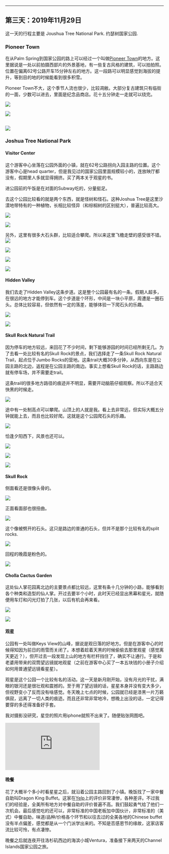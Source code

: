 
-------------
第三天：2019年11月29日
-------------

这一天的行程主要是 Joushua Tree National Park. 约瑟树国家公园.

### Pioneer Town
在从Palm Spring到国家公园的路上可以经过一个叫做[Pioneer Town](https://www.visitcalifornia.com/attraction/pioneertown)的地方。这里据说是一处以前拍摄西部片的外景基地，有一些复古风格的建筑，可以拍拍照。位置在偏离62号公路开车15分钟左右的地方。这一段路可以明显感觉到海拔的提升，等到目的地的时候能看到很多积雪。

Pioneer Town不大，这个季节人流也很少，比较凋敝。大部分复古建筑只有临街的一面，少数可以进去，里面是纪念品商店。花十五分钟走一走就可以绕完。

![](https://lh3.googleusercontent.com/SmTDLRISTQ3Yb6B-i5sfktouBZv6HfWmOS4N2Em4LqP48RmVuYOCS0YEaExZnNCkXzRc2KOAePcPRO1IrprfmnlpoVkvQ0LBdtlMrAsyQOMm6Fx-WMFQ2qJlJEI2fqY6eOkYOcJqTCViX8pNahirZZw_uxjDcEQasneu_8TJdWvDMtfG1jEJZWyW__QEm-vM-J1QFXY3rdGz9fnvHHf0qLqAp2O4PyD_ID9nIdHZFxZhVN6Qr-yvV3ErmCfN1tu_XR_mKUM9TQogOHXM8lantcXKAgVnRQgV1LdnXpZgRT1puP8Ff54RzWuENNcve8WOj82mosrWDp8V8nhJJBFOOG1wFjWmeBh0FWhSQNvyGkB1Eap8sEstB3utyYjvfnuLz27wcnfh4tVpzw4YP0adaA1HONhUMhx6UPvPyeozETFyMporc9mW6jsRh0T4bX2Hw8m2zWaRKTNXWw4Z6LMpQUNrExlZl-qX1dcaG7KjaVVWc9Z6rzf7yWo3C38_QOmyXX_LDfWVCLB_SYpzwbmc4P9BM8TYwkouOAwM62F4QCJhDYeily0ZKDieZif1PoZBjInZO9Cj6OwiNpq6hbu7E7MREwiQTUvyMazcreWHH_tFeydaqlt0-7sldj-pS7Dkoiw1i70L9H2df-M3p4uy_O0WuaK68joM5pzwjDeEF6MuDxab7GCiBbM=w600-no)

![](https://lh3.googleusercontent.com/XQJMswJe4_iIYmJnIMAwhKRny-HiF6YzamKhYhAfEa_jH8RvlobajYVLwCh0xOrhBV2fbFew8Lp5TcexWLMQBDGrG1849yY0aq-UcuvEm7oZAhrU8CW-Vlcu66o102eMQ9j9YQ1Vbej7dQyMF9OlWiqz7nqLfYtjAeAxPm49iZRa-d1wm9z01TcYa_uKNzYTehFe9-86dCnIC5taR6d8Wp5ugk-Y4H5CWNlZdbAk6FXlA3mK3Ha_X8rxSBGupBWMDlm4uPAiJhDDpiLpbUA0vHnmxB70HHQSbYbvRVdd7sv4tO3a-_RLcwUSufq_z1eTz6XnrWAMdQg_hSZkDKSraCtKK3D-gCTg8waSHxkheCdKaAiqO3-Ywjq70F2UbdTuEu7QfNxSjfvcYyBrjBEWNTzRUbzz7uIamBtW65QPGL2VVUJGx0n2vYCdsYwBLvL6tzE19skOnqjq72MRRXIhC08adZ7AzX8Zjvd02o6dUpcRXesLOlltoQSBsjOVHtqajGYaUKY_fJkG8OOxVfw9_piF38LDIjzryKYOHFel9oAlLZjgX_pNDcNqZiEyrfaHR0T1G2Kbh3Cjrq98aVk9iO_ZTqu7qh08ww2vsjkO2RI7YD3iPUUCh8eVlPGMZcXfM9n5dafA8VgSWDwldUWkNb-8pYcMNHFH1EJ5xllElO_8vHJ8WbadqhU=w600)

![](https://lh3.googleusercontent.com/cFRauSvYRCpEsz4uqxSOTyFx2pPjEfTdi8SUs_JxatyKsOWofI__T4bcWHUsJIZLlW4l5XXT5zOCFFFAZe1tpPgBxS51xugiqfF6tqkqrd2qKIbuwim427c7EvubynndS2T10WSaxZaYAJtqQ8DUT2rQBlTd8n5fSQCsQihtDuvbbS--WFwBAQm5tK9LTyGFkj7anHJnGCjneIqkITe2W6ArBOg27FKIwVMHoYObeZymxjv9hfDGQfzniYg5yOFcqlFv7brm-zBCSk48ibbyCogjumk4psU5ihOxPtU6709oHK4cQiGOO07frSduFnK_30nO_iQMURa3t0ptRfIEdX5_npwVAvh_Grp5fXoRTwXhdnNDewLvkFj-kf2iiEHNgwg-SsrIv9FqSUITnHNmUdtsEky4DIk9RTc5zKpsIYAjvbiq_v4uvdghXwVceF6lsgAQ48srfiFGUpdbe480BF5oew7CS1caw53GBuJRPr41-LOYbL3x9wuOGjwzh9rTknQzzSNnTIjPm9zeki8hPbUeMBanylINqTuweFc7miFhwKWIBxwxtIHIgSvO6M0_DHrucSU-Xz0RrAfGZFuPSSiq67Q-ZhaeWuyh-BeFxEghyWDAhKn_d4t7j_PHRWadfefHaoKNnB73puVlgS6HX5eHoiM4G0rPUlyqvBwoiE4Ha8Aeldfdi7c=h600)
----------
### Joshua Tree National Park

#### Visitor Center
这个游客中心坐落在公园外面的小镇，就在62号公路拐向入园主路的位置。这个游客中心是head quarter，但是我见过的国家公园里面规模较小的，连放映厅都没有，假期里人多就显得拥挤。买了两本关于观星的书。

进公园前的午饭是在对面的Subway吃的，分量挺足。

去这个公园比较看的就是两个东西，就是怪树和怪石。这种Joshua Tree是这里沙漠地带特有的一种植物，长相比较怪异（和棕榈树的区别挺大），普遍比较高大。

![](https://lh3.googleusercontent.com/_8k3_IbqakwOFqNgrFB6v3VjY2hiBv4kczJGc7pK6g3fCSTm0ByqEmTHJVNz-5Vlbr7Ajkko9CMdWOjOJzE711EOSx5q-vLQhnPw2aPMGNCRlNHWCsrq-KH41T1BL6-fP9p7cCGPCA7cWLeJ1rWWWk82EQxhHSi2vD67Bl2HtFmyADfTxSy8CHq5WQIPw1-KF0Sy1mcSAl1KcTqDgWlBBLNYIjp55ec7tr7FznMj_t0vizlPQzwsnbPHDfdMr3XWch7m68Y-q9NJpy-R07WGDTMsskDrrJ-v8VKIBx0bkQh4LFFnD8uYcHMXIJYy2JKE5mSFUywRkqQ-txXliI2j-E0OcaqkVLy6DMK6G_lDt5Ul5pvwKTuSgicXzOupoBQmrvgzfI6AjV5n4OVP0pdwK-LeZYn6eSpvGSR3zd_rJ-flCBLrUagQFxhTIRsx5St3tYJRJy0jg66SqeeZnLwYJPXmNIHOHm3glY1ijPyZZXfJZtvbLnVSZDaGNrNAv3gsm6Is5OwoYvT-3FMwIppUN53rj--zXD7xeipjhxzOnyc3YlbeUtjHK8fZcD8M5xxtp8i4GJPrdAqHUSdo1Rr1X7u_9cOwx20MklzSkaPJLgI7pO8aidTj25A24sCaKq8Ov1Dkx6VMUTqmO8lAoTaKsbffIpFNxu8VeaoLOwiJbh-DUPGZccI9PM8=h600)

![](https://lh3.googleusercontent.com/3xvAgCokNMlJMyzQ7jpc2b-4ju-Vz8zERM2_ixat0pVtGl-phLYtF9MgTCuHwdU6_FzvhqZho-YrdF6HdkhZWen5z28K_jvNR7GTJ76seCG6gmtIC6RAalQGsZMDW0qgfAMuMaEeMZ0gKrLWRRE2kDpLn9xxaa40-2Yfx2wNUB0Ni7wEg1sTmtvUxRzyFsBb8NyjkvseTFgVEv6qgrfYVhNQpzG6WxfjPfBbPSSuQRi2v8qc8szzqKZwl18eFxdGpO3bjXuAmK9avgHwqZYbcWglF4wFrZz9VlXyUSaUkTmPS6n8hbD8Df_5PWw_ochZlId6bKeKC0Tef6bHye-HwminD0TcFeQ2l_wR6EiDV9GTLnqVMG-5ezeWEqHvY_xY-GEHMKNEul_rrsWIwnTqX53xQYVFYcJJDK1R6kdpTlb7CuVsskY5Tie-dGdTrJMrt9pNwjKS9PG1wymDr3pi3BcU8f-76kdUCq2BtLeNhjGx5N7tYw0MGexbjYR_gfBdpm3Hwf4K3iePpu8foejvwBaHezraSZzvIurlMG577mcChBLS9fFW-7Zio_PmoUIdJKKoQfS47-ms7e21f7levSdWnh5b4yeyteehrCZoywtTnZ6LsqXZg_Tuk3MIOZiFShZcE_nx_zhlYLybg30vDQMFVmMd9Rr5slIt0-RCh7ELBcW9Z3GqUy4=h600)

另外，这里有很多大石头群，比较适合攀爬。所以来这里飞檐走壁的感受很不错。
![](https://lh3.googleusercontent.com/H2ABEpIrzXYw6QRHRhYAuvVWrLB-BBtCkpt-GZ7ucF5x_2W4erRLqltsdLl6cKG3OX2jTcdW91jfVAdFJQOodu82EU9u88z0uVZ2NTrZgiWutomB8rwPZpNahGHhzDydjP_fqPt8Q1vLqZD9ylaY_2twIiQg4FM9-0222etc9XZzAqfNwyyhvZ68og2Z_WBH4R8zgb6MOx1SyU-DklP0EDBNoKPHMMCO8Jl1olQxVfhyPa9tQxB7GJQyIvTkHmb2KigYXWsfp1yvpN_q2VGI2my6JaZJtQCqQf7_PX6T9UdFLXLHAT9qzP33mFtdnwxfJwmRFvPn6YvvfexqTD9FrHsOry4nnzaCZUQgX27w3ptdhxmBacG3-CP0ypmBOO0Ttl9AlBwxvrQAr0cDyLayDy0vpalQcwq3JPJ7177mAs2yyGIVaL_fT9BB-K-MBP5LpbO96nJ2k2VM5JOj1NEjlYQ3kUi4HbjpFVNzlr_e-KDuoY7a2V0MPYPlzJtSJw7mLbLAgi0P-qG3XuxwnIqTGfuhY5MSG6_mUH81xqkRZxDP8_WBaSyjkdQlHM02iv1OqPJNKwn7IHDhqerwVWPMdNbSKiZseJvY2o5qcGA9iJn6ByYKjMpH-FJxJH37WIxGM62clC2314aS_GM27r5buuC26H6Ruahc9dDxD5ifM34zsGU0jDovjGM=w600)

![](https://lh3.googleusercontent.com/pPz6dFrWALmSONZK5qUl06cbhaTrl9fmXjkb3wNoDRacOv7s0gAmEM14WpwljLKcx4b2dF8SH6PUY3LPu4qwLVIwNrF9qH6bQhwcuat2KCrg8IDKkedEfOpRjh6eDzx6ExOnvFjdvSgjHBN5cwykj-j866wii1v_aLs1Es0e8_fGrLUEJb-eHdG1gJYliFeXrCXXajJRi6Nt59r7zNq41tfi3nb1AtBqPuryUo5YOr8aJKK_QNCy_ULRQzjXSQ7DA7BCASwkOvFmuTDXPWQocJZGyic9Iik8sZldgi2ne23g2sV-P3wJFzpbIAlKQ8o4juf6O2HjCzer9jNZDKmynFktePvBtdCidRkqK48ex_PyYl7xQcnmksuYnsqXSajP8yolh_T9XRT3I8Emk5SfFotvBP4CM2K6Lc1tV5YS0yo2OfMNhTxM_n5li4yvlX0222cnVyNDPJ_DjyfliGGOQD68z0C_pThW3DxkgzAqIU1BUXLePcOaElDDUtd4xFMdwkidqFNZa409UrySHgvDDBYW-rG897rHBWwbM2_IQ2bH__PhGQylpx4ZA062XYPNJBaGF7rqCEUQM8lNMEm5fpkuyI3gAuzSR2rWtVTpInaJie8KpfEJ4O9FXhNU_6oTCf2TMWZD-Ywd8Ekbf_HJiYC1d38qUo_W6zCPH01aGwv1l4ENL7sZCdw=w600)

![](https://lh3.googleusercontent.com/xe-1oqaVzcNZr_SXwb24Jk5R47bpmEttUuExRbHGbGvm18wXED4rcJL__s9V9ezsRTIZ4UO4IOliBVUsbAe6lR4kn0q3H_TG9uZBRbqkM1aiJMBbAeN0HZItVh_wUi4Ey12uXBk0Dx5LAweFbzPyanQv8bdKqPEbYanu3ZgS_rfenVAXRYUBFC4joFKxWl9cGfqvhzoUIFY4u_DlY_eU9U1rpZS6VJxn4sO4CwPof7a3Hjt3jpUSEWm11fesp0aV8cRWknvpv7LQ-xuHs0nK3RphYiBqM2KpSr_O7UH9iQa6X32fhyaL2bNN70eVvGJcR4AADQ3XFny-_f1aw5MAEZRZzCTpM8P_rrJSGViLoj1r4z4y31wGs4tWt1E4F_JpGC_MPpd6Cquh8PK3lr3kxaD6o5jY4puBzD64lsb3wmhJEc6euAw1wNi1H5SnJAdX4vGnqMN1fSjyvidg6LwPh1jSEZrf47N7m50pgB3dDqqWisy_k0DVpNswC3CcCv4fN251v9eP5CExu2NDare2ha206sjm8qAt09G2E6GQ2Nd4EE5rnew7La9ah8wcWFaDuYUWY2-rcFZO-ICvNMQkE8zl5nG1aWKDDcB0I2y8fBEfvJkDQWmufwG2QAy17oqdndYJ25eP-F-fxPScGns1oHv1orWxPsq2tX8fq7jLSp8KX_1ILQXTbh0=w600)

![](https://lh3.googleusercontent.com/2d_SnXZRfer4UUe_T5c2OSMWMCSA8plXzCqQyAK9NDez_PQce2K4ZtpEJMPj_wbzs9vUS7SVz93I1QUjj1KXscFHYGKPfGxFXcicLjIQOlwmArvP3AcHxcgCsi3v9Ew9QGIfZrB4pUJnnfi0_Orw-pTwGt5_HUx5UNGMJ5vJmxt6BbhnsVIApZ9V8n0Yo0BvcbmPaXJ4VDmLoEXoNW9dJWQJahkAqgC5UcvUD2W7aIczIhR85YgALG8ew7TrIEOX1MPV5c0sOVtY58jkuX0mBb8hJ931ezWbzkuIkmEeXkHqYKaYQCOQxgi-pNupTmAAEoWktrNucghPDRsnN9_nJEfr8ZhDhPjeFnmV2bbeDC-TXvv7ZQQAzbMdbEij5Qx7262UNPjvRZTF4xE4zoegm_uSk_2rypJDkCKpHsI-BdNDPoMjVd5spLL4DIJuSVnhsf0YzepuvrCkLooKdspWXg8zJnqBwM-DztTsmUR0AOFKw3yFzs8cYdpNO1cYPYaF96Kl--NeXEuOUzaL6gyUD_45By-9XF8QXL1vQjgFbXbcBWuYcdA78QoDBPQujD9_vrD6ZG47uVCLByGMCfelbbmAsxeKWOCIfVOATVI81G9ITnV84KZg08neBeGZQuJWgG6lGeJu7FauqyncZMI3mSRqQhT6K63lEATChpQUd4sVRsDlOn6KgC4=w600)

#### Hidden Valley

我们去走了Hidden Valley这条步道。这是整个公园最有名的一条。假期人超多，在很远的地方才能停到车。这个步道是个环形，中间是一块小平原，周遭是一圈石头。总体比较容易，但依然有一定的落差，能够体验一下爬石头的乐趣。

![](https://lh3.googleusercontent.com/B2qw1QM9T1Q3tZZJPZlw3NIRqwE_t2wNWIEXSSV09zo_52HBiTO_pmSsQObeqwo52tj4lDR23du8VsKeiF_FOiQUY69PhlnO8uAedJhO1Ow9vqRHze1jmdhXj5QeAJ3a4e0AW6vSmu7sjo36V4M4P4e5G3YuxmjbnVEG5v_RMnwp0MUrUgKoN_X-FvVKmkArFWtJUrlnupsLDQB2HfFIaPiWC6RSzI7zy3fNaOGeBlmYP5JRsgnbtsQtuuHZntO8DU7HFx0QxmyoZ6PI0RQcg81LhOggMz5IfaYo_818nyyPwmJY6fN7eGFP0H6541QKaAmEN78F_FRnupyxe2OUxtVpqhDtFKioHsobeCqeGtyI83kN_-KjFrqQl9YiBG1HQ6ELvcPIqjisGwqKCFpHfCzoje0KsJ_s6_mmsRsy8K9ytt10auKAq2D7sGGecZ4a3Y4V9xq_fG8USAP6IoGiwCjFF4rFpLGt6BoHyQMlPvXJoiLQg9Otej2ECKLO9CY-NLFhCiXXp4Mod0xlbaK0hFvGOU6PzQh7dj_BEs8Iwj7J1R6HNfoHu02OFs9rilqYbxj48fD3uLTOOG-LhYhBGIjCZ8yHO4OwuLtX0TGBdJqFwOKxn9gp3nRB0RoiAJ--l3HOfQBxCEgDzbiH8jnzlvWtxR618-E66UGB4fEH1maoVhPIjfSDIf8=w600)

![](https://lh3.googleusercontent.com/5qR2zHCUYGTl_k2kNuov1lD6NpWYhZCCPAUtoiI0dbYlHzBUMZ4NRr31P6oKlqAoengD4tvvFMJ_mTfJZj9ly4s_0wEDiSxwUJ0wXB-URsGOltWD9U6KIUmUunqjuG6FUJwy0Fk7MdcnvOgw87IF52_nrVcV5sXOr0xPnjxSQ2PePtbpAM9mjRM_XteiKrL1PUsKAN18WOYTkWpRSDYqFkvkKiwTlWA39qBNkRx65JFImCEooo2jAi5gASMI7mU1GPktZSUMJmd9FRlGQl0-JaY7hlPCCx8l_HlKueOv2e6LKQwl_g3E2fjWoQNr25NQlqXZjOgt-ZQOZhbIK8Pi1YA9MnbYbTEeKf5rQ4DpPxJFLAHlbJWVjeMUukv-kNJJTzj7BDOoHVueDoypz4lYPlHR-kioB7deMwWx33knwBJ9OQUSjvtS51Sid6Nf698UTFVbl1CMGrfvgXldwAJI1jVGl8bAEgV7bYcixye1ym2vmRD-h-rNCoXxkZqAV2cEAA1QhKx6Nc_hETEXcgpIJwIs_83hQiq1UeYGmZEZ3tdWxrrSAus2i0eOU5mqLiK6d4dR_i9azDOmVmuQssNpczXwfnZ93NkUN9J3lhmxSmh1c8poL8BpqesXlzSWdljN9oGdHtL5-5cXdc_fmq4jBCfue7PNqFF0mLrz47PeshrZCZ0ZmQ-EA7Y=w600)

#### Skull Rock Natural Trail
因为停车的地方较远，来回花了不少时间，剩下能够游园的时间已经所剩无几。为了去看一处比较有名的Skull Rock的景点，我们选择走了一条Skull Rock Natural Trail，起点位于Jumbo Rocks的营地。这条trail大概30多分钟，从西向东是在公园主路的北边，返程是在公园主路的南边。事实上想看Skull Rock的话，主路路边就有停车场，并不需要走trail。

这条trail的很多地方路径的痕迹并不明显，需要开动脑筋仔细观察。所以不适合天快黑的时候走。

![](https://lh3.googleusercontent.com/sztfSEmE-VW2CuvKtho_gbqNtP-PxYi_jkRKCB9gPIr8BnNMZ3io00XmaMgCdpeFK7vmQ2opK8UdjdJQnOdw69uG_i1yVp-n_a_KQYINNuMPRMi1jD1wjn67WpXXjaCKoi8vNCq6I497O4ChsAJ8nf9HyQbfEMIt92uRVlZ5rSzbLHcz45ACgg3itJlfCiXHkXZXFKhjL7HOcmDvT02O_9f4evIiPrDrOfURPVxoizXjqGpc-2PXLRaZM3a7pBVueRr2dgnopOmlNjk2BuA40ya7hSssVvZzG7PK7LiyVwffnVtk-x3gxmxdqNnd80ZPzttJ3oo8aZlJ6yVRCIYFrxFy3hHIK-wQJu6F27igttKfXeOcVzc-G9-obNpya93vzH7JSOF5hGzgkgFAAGkgObsmGRghpNejq-g9NH0O4lSAlMhFp8f4t6aAglEVniRI9hlDdkSGBbysqDJDGxOxTnMwN0MpXWfiAGXHLlHX4M6NCu1oKj7EJrt19pEV2vW0DbY44QsTIMO2fOlDLpOm_pns4KCfd6Hh6oWHlqJNBDYIoVctVWdXHah4ZpLoj64z3O0Gr3dAOzP4ZiGIjukT7p058axH9u66fWLJDXLhw3QwUTKUfM7B3MP4erK6ZgONxowq90xuEG9JQ0jvLqABBTerwMDq2Vz07HjFQyK0LwQRVP_s99ocsqE=h400)

途中有一处制高点可以攀爬。山顶上的人就是我。看上去非常远，但实际大概五分钟就能上去，而且也比较好爬。这就是这个公园爬石头的乐趣。

![](https://lh3.googleusercontent.com/PrkOueU7XaDWYb07nnCxG4d1pzBlps_-0NYdM9WyfeNghndPTbBI2s7ykAJeT-NUx6JXQjD3AqQQJ99K1ypMk2_Nf8vEm7p9WWtEFkt7EIzNvmxX6MKWawRRf-YEeKDMhj8MMGt0ucM1X63i_sWhEJkzDFaJsh6_nUgYbbCM9BC0y6KHZe-ABIv3T6ssKq9HgkB-xuMjbCwLXD85GULH8SQysdAVxy5-yQDtK3C08DcXfUMzYWATxiDyqu9nC2OJ35puzls90nkZ-zTxPFv_38IXw8NX0yVT5s_gzgqgfctu69mAX3Odc5Isr07qRpoZjIpPIxSU2JhBrws2EAUYTYOs8dA3Euj4z5HTbIwVQXWufJuqsbVparPgMkpV0QbRHqO_PGryAtgyeq3agmA6DVSyHcfESeeNaY6zwQAHkiYz02ND2XfssMp862oR9hDDbUMaAlCdu9MT9Y8sabtl44QZOACPYn1A2aSaXu3bQTrFANmbCso-yX1vkXTRb0TlGAsfqaMm0u9ovSS1qY9XA53d-eDCIYZWFt6D6PyzLscoLuE0UJ72xbQdbbjy6FNOB83Sf9BV4jDaK4m_n6Lu90y3IiLz0ufNsigo2XRU713-VeyHUAnY9nGtYjqTe4yojFRHtvuPwPHtVYuLvMBWDtkwkpR41Mf3HatE3DYY3J2YasD18FAXrS8=h600)

恰逢夕阳西下，风景也还可以。

![](https://lh3.googleusercontent.com/6j0BaN1ekKtkwEHwb3lLUCJrzOnQJsF76SMWgqTVdc7rolSsK1p7PRva_xkwF_EVOf8WvHfEWBo1LF-f3aDeHf8yukgwosJU-4TM1h_ziiKzZZjPvWYhnI2M-FXZF1mSxjp98V4W4NiHhattAj2GQlTQB6lGWdyj5exaOYYdcVMxGJmQTswJA9_wKt0fOI0VBcm5ehyGpUCinM_-0geLxJuRVBjqZHIp4YahMkXHSH7RfFWXaCtm89xqNuJehndfqWAZ9sH5oyXqX1rtpuLF6O5qaIAPBUHqnj7UOAtiKtv0kc6740lK0mSYxeI5RHJwD9xHqD__ruJ-buAkCsdTwgpDnCP3UV9sNETIV25ccuYqkiP2YuoW0G3VxzUXZZcp0VTEt37WWx7U6cEukpAdxtkM98koSJPOKs6DOHvebmmo-_C4QfNabRiep0igbTSAvGRYu72g0pJTAv-J-y-xMH3ZnVjiCFxy4F0OwwohuGl5DJWXaVuLyzRFCtUtKuxyWk6c8La_BGBbo_TJBQPQ6GWEo4RNfmQ6WjvOerAPI4bVGukJlkoYhZsRGPiXv5ya3YglDcqnI3r5iKJNy6PjX0Lh3QlO2GW9dYKh-32gdOYD-lLSA3BVQTq0Cm98zhfhAgRkkFXh83ci6p0YCzUKbiMu4qRgfaU7UT9fjipd7aufIYAaZ9iElMs=h500)

![](https://lh3.googleusercontent.com/d84c-hJ94pbTStiN_Ug7E9zADNKs6qx2VZU6lMYsFlDj44ZtVQ6_Aa6V3QYLmivpdvzHvwrgJyUFzs5kHoCLbo1xIjmkpocd3OxPg3HMUDgFk54e3vSbiNHlWnsohiVtlJ9bC2dJMcb_tGrARZuYo6S-9SE6a_DLz_LU2CczdFHlXcU8LOvgNZmypkWG0O7Xo2sgBXOdsVsTUxbi0tyFLhH-EStDsRKbvZTBgpmmaaJLTfaTmMSIIfN6Tgz1HscfgUcwZRuLAUyL-vuE1bgzvHbQrLiU9qSFIkB4dxwiNd3ZLUflOu-UceSfHdtmw0pCpWPlFEnWm4DtgYEeTnlVGkeJwwnYkdffcP0lQcYB6hgJPVfO7hOptQWWPgGDsdoWf93KAUw3A0yzqU2jJA4PS_Abx66f3QfQMGPTMCXHNidUr7QWUSwV021Nw7lNvGY2hsrQQr7K9jEWx64GZk420TrFLDz_s-85bqh48i-hkYsMTFAnXo5wZYgW6i5mSt4EnrqtRHMYbRGfxbGvcEF3Lyuf5uSutPrby1BSqGGg1F-z6oRhP4cWZLstX0pTL3PEzOcuICXtKfHALvxOT50hIo_94foyvx98PjFpxTpjSrGjoSuTmzwinKtUOLIQCPv47WSXl5WAANd-xfjthlLAFg-hZ-idhqaIXvoq-Ft2QdRlL35SO1xmBGM=w600)

![](https://lh3.googleusercontent.com/fxmUkoCymGFt7j0ESMJ-oJG6FqwRzl6QyiMsLxVpfBM9i_9_p6eBpuiXXT8bPTfDCeXiIITmkZeJqOVNZq-OVOkyix_mp6MGyE-PsEcurHhLQD2lrLI2SpHPo6TwyOND4XynWCMQ2Ai1DMwXw7Z-XggcdSV-WEMdiRUi7ra221NPIC3ZjwIQiEw3Y3MOZwMmeoBJ98RadU_gvBGNr3wqRPsiGzyoixD5jgAaTDzFYNUFBiWLg7UBCa_o6J9mZZ2gfAlA1RSiNd22UPm_d4PGOUOQyolklTRunEmJab2wl4ifptP6g13ECKK6xFb3Ocii2k-opqE6ZTuKJvqP9GoBnxxMyohpVdSYk8ez3iTIVkPH8LpE54IVpW5Um-ILDFmtzHOAQoqwofIZpEc-VL5s1dBHqiIeu9YczKkIl12Av2gYvkrnjH1Q_94Z-sTipyK_ri_cnh7dfbme1Nx1YFyfdMHijzcKtdcAyqOSR2N3au3DQj5Eg_DADWDdq4M9Of_OISrKYGyLo9lOx75PH5btqrbvMVFN6OsCnSFQqtDgDqDOQIBk1d14K-W1bt5XvQlozuzR_rLMIV61Go9NjfVT4vEdRYTthu4YHj0ONiIfMeFRthDbcA2cu-GbQ56RpWEnYbAysrXIbJ5EMmsvD73_13pzI040Qzm5R4UMMG8grW533kv4T6Tp-SM=w600)

#### Skull Rock
侧面看还是很像头骨的。

![](https://lh3.googleusercontent.com/IVycnjo9tCJusvI7DlLVcwFy4F-oOQoxYkJVSnRdaWvudqs0xnsIKKk0yrJCpj2cQd2q2AOLRw39vm5YWlOFzIG2124cA0Vp0_VEX2v-zcQKi6wdXrI71iq7MDMLsMKmctDRZFm8E3JJ4eEWXccrADRB0ZuBOgbpwwRQO1qOn5EQ7o_-NJZHfX3QGtV3jeIfNYWsLugXXfhKVbYLRZjOuU4KBSra9XsSB3JPCw7e83BfaWY6vLRJaU9yOXJJWEAhPT0gPbZTlgQ9GLjFIVvhMx25cZNNTDWASADiQ96qWHAWLkEiklWALE2ysnvtpjpGHmhPzW3MCwXUQz0EP-kb55dSDsjxCPyR-pDUSoAlavjOO0HHgOKAVqj3ESOMyls5LOxcpd_CvNUcybT2Rqs0TgP4PgzeYFsc0plkxpWTg9iJGz3CgAX_8xkJxg2uwAa0UFPXeQZtqTnNqGAUvu_WErwPzNUt7-3yQ60qM6AgGQWgV1dL0nL5-xRtcYIHDM6P7BMB5jjYhYmuULxC1GxFk_n4zwIZm0xDtlbeTD-l-owCmq4FQmA9j097gGb-egkwqi9njnB412BXzx3kBoFaMyfkwZiQLknD1X97gg9ltAFgmLU2ZUfTWXjcM5J3hSIQtkp59m8og-6-b7OxFyKlS61W8-w4x-QM8alPEUH4VjZZD5Ag6lK3_ng=h600)

正面看面部也很扭曲。

![](https://lh3.googleusercontent.com/yIHE6Ei5BxKnCRfJRSZh2AuVtGSfWXpHpxIEKJ3J_wpmYoNYxiv415rLYE9P_eMnrasCqKXezkKjlINhYOR5QRx9i3sErw-tqdvKxqoSHZ3az3Ov8G-I7cCzoCopFEYMJ4xSogP_POcTmcblR1gjQcLL4AcNokcuWbJgIP4Le0Hok2Olt-IAkt9BRngxYLtwLwYe34MdYNYqEqWaYLZZ52l3Tuz21m8ZcWmWuf79MQx2pK1Zz5A5TboBKDqb4Oqx5Fb5HMFFCOUJtrkwfhzV_7f3XRfVm4RsdriMJWnLhcELi23miCKGqXggcUWwA0UD4jnlYkA_pIxcRTftsHuy0BaUvItlh0vBz_y4BM9TvmSlOzEPs6BrmKhTUfYcYpXvN2qbEFsgCY8cbco6IzbUSz90kG1PRA3I6jprgpM19oewR3-hkltYJMtSab4t-uNPjqkm86tZvnDlG03vgDt0seFBJPz7o5V73-R88sOSj61HGNgMaoFLIQJSzmRKSsmIZObc603WsfRs294a8WHd_AvzU4CfhrbfaCxQLxRaOHvUpaTreZKxhEGAUIvJBTF0l2Duvj2CQuyjf0J7fjQbOqXXxEXcpqKcn0SRsmCbgU5it6WlPRJ8h-0emlTA76DUPQQsAsqAbA-Mc-b7DeBB4lDt6TKVIicvsvoWQM4cD_0ZHn6esR54M2w=h600)

这个像被劈开的石头。这只是路边的普通的石头，但并不是那个比较有名的split rocks.

![](https://lh3.googleusercontent.com/pS0bZ0cJJ1LKfMgEhFgw3eAEVQTxKz4Ju5cLM2pLmS2amtPG38NdkAicRGdyYfWvsS599F4iN6Uv71WIQ8vhxncPJNKICe2xzorM9gDaCR654uiXtjgDl3xaIawL7z9okmXFhZbWQS55rzrahLwWfIdgwUmu72iXYgMZ8lSzlcEguSR8biu2xfo6kFooZ75mBp6ZJPbBPS-HkmvNjnxhy4D9YwDSTgR30Ts2AgTXPjYmwJnalxFa8lyYus82W8wKXC05P8nJp6nNGMJaocNhX3wQjfG-0sVt3kdn8FxNBQZa_HM7jOJVYrbTSqDOpLY_UQuWgrDPhzRZ7NflmXR9tq5EU2sBvuHaCXHZfBhpXnHfqjo7MndWk394KHPvrBm4WNaZUKC3UUW4YLMzJz_camidnV5vYZlBHJQCK5-tTWkOjquKVHoqr6FqMKlICmIRrDEFaQ7r4i14Sg4PaarLjNwCqKdkPeUYbnCAz5jnce7xVZr1uG8eEoY1F1IXhpnRV2JV_MVWIgzkOVp4QZM25ePZyTnk0cxBZcQzD6UEcp1GCCucTysHdN057TARdThfQkay9Yi8YV28XtzSTQipZGlhtqwlLtrkWfFVU_5o8kTXprpdEvk4vKgnB9npxinPYBzBK3_rQq0hX8wUpKnxV5_ahBJ7ZsC2Nj4OEOlTD0Kqw71-BlqzoD4=w600)

回程的晚霞是粉色的。

![](https://lh3.googleusercontent.com/WpLj7ZogJSkpluPDvaHBs_HxvBQohryl2EAmSBPYw922Mw4DBQGuOqhXCIYwKFHX-Y2XJhAnv9QuZOW82Ay8T2u-7GrINbY96d3wDqU_XqIKwj3zKvb8aorPLEHnoorjtlvrgdfps2b_S19MCgC1SuMAxZP1c_LtXD9qzErOOPx8eO5OJvtmatdx2o3i0790d1dJ8XUQqDsDn8YiodXu1kAXwdObErFTIwI5Bwmu207qhpl8l37sS9Oy2EoLGQj4-2dDGjsI04fM7MyugE9Y_kOhH2NjTxsnN8UTX0OOXQyml2wGbs0YVQ9Pb-MJdALWbzcADwd6CentD0OzNwY_LJDrvrca6waAVYwbTNIyE40mTyvMPUvsaHeG9jbxIVs8A1t1UHrLYZqtYjL22ZUXCzpzCPJNk3WAgI-oAVNITSojzRdFXgN7y-b26bRz8dxLYXny5NTQDr10ONdrVLP2TalyCMeerIpeUZwSQ_SS8jUzv_lfPlUiXt8Mb0mcaFR7hOsUALhI2DSSJqAk5W3DH_0FEZHoAai7DFx5nWcldTPOoZSehJ60_OaAttYyX_ZKJH3JyhkjfC9YKOwAuzecnMal1n76amyNp3hFtCyFfdaZD0e2757CCFSJG0zOtAvl1IkikZsvwrBCw-ZpzF7VjrZrRbQcN39gx0CuW-0Pd9OlJjyVg81GDRVSy9fI1ymTpZpRnVVqi_Nn7bze6PfF1C9qRR40xOxA4nunIT99xViHoWyqow=w600)

#### Cholla Cactus Garden
这处仙人掌花园离北边的主要景点都比较远，这里有条十几分钟的小路，能够看到各个种类和造型的仙人掌。开过去要半个小时，此时天已经显出黑幕和星光，就随便用车灯和闪光灯拍了几张，以后有机会再来看。

![](https://lh3.googleusercontent.com/pNE1lG-d4FgXr1XJeJwupMK5OrwMq4_2MzyMPiNJBcJQ2wkl3XsQ76eo3HCmaqCl2BI2xvcvjP_eGcMiXSxYCl2n8TsAvlDhH1kIkY9q4K6PqJJv53_aiRC3kB-soOfOx8nuCn2WKODVKGR8HJ09I3LDqCmindo77Qrdro5cHdNaPZCBNW7INjvIdlYCDI27IIVJvyqceMjebvetpiLy-2z683NLyFkDCfMAdpOhSDFzqHpVbmOgwMlsTKaFSJ9ouPBoh2Qh4woCc6O2FU-Cj9LPpFff3M7XwwJTpyxTNXPaGUbmDN5h9GC8t3V4hORCpeO4tYA8ArVJ7dGsl5IYicxtt4jadsX7ymTXSyvNDYpRQ725JKJ67tupHWbAuvtq-MObxU2M9FzUZKnFIsu1QNCLaQteyEh4bImH9j4aR4l1FDGB1wUMXkSSEGNyjcSnfLrksOtNt5qWD32knMF3unbqJkfdv-84CpjSAb9WL6Bw3O87hN0i3AzBQ7mAVCHYBo2zHPmdA4nOYNMxKifwAJR-Zq-5dE22fAoSvNjjTBx6NqA_jtwSw12m7byHvCtqHZlufZLV-mzZh71L2iV7W_9DOTPf5x-6_GdoBdKhRgY5mho6gde0gOn82-qiTk7A5-nW6mOObQ2T4mHuJlySPc2_nnqKydLQOhpac5pSY38yRd98sWF43wM=h600)

![](https://lh3.googleusercontent.com/Mf1Xrcm5jS2ONin3uCN3zw8eHumAqq5i8nEfumP4j3tca3g1bvLDtpah28tpPIGJN-nHc6WFKap3nR_7ksOcjcQ2KkYhCzcSuWzAKJrKv161YIkngNRPcsK7ZqgcMCJyiGnFmWCI5gFQmDRBtgchnHe0iFSHA58dpyOBVeiQdLxDPex9cZFryCLKW0ZlxZWslWhcSIhOqEt8dFcnpLRzf4jn7FWi1ZJTvW7dklLx8rxTIpo4NxWLCJUrPh_XpP_Ceftk-ae7VZM-Br0JmQbTFn0Bfvff-pMNj_cSNu-gpH9GNl5wJ4zgN8OvUJaHOJGUS1EF7sL2twFuKelpo7HIOD-m8TZxS-Rg_z9VNssOtTsk7TTUwLiBtfMfaLwf9W3y5wLDd0SoGcnLAZtYjF8qmzMB82VCjuJQphMXuxkhelKfEwoKmOuZQI9iyij916q4skraVqYAjbAhbRU2FOgA5uWHD_tBG4quMWr1OyPKpdWgsJUgT1erw0qREWL10gsTHpcz9D-cL7waRXAoPMaU1gsL4VjF_vVlkSe-exbUCiK1BwLhI0o5Xxl6BYHsWkCvHUmsOUZ-f48BCW1UYOREpfSSHtwU1pW-NGZP7rYh8z0KE7r80vGijTEJXY8PkgamYCvmt-PUjfMrCCLL4vQDtiNzKL-48w-TAcz3LM7_iuNYDcbrOMJ7izc=h600)

#### 观星
公园有一处叫做Keys View的山峰，据说是观日落的好地方。但是在游客中心的时候得知因为前日的雨雪而关闭了。本想着趁着天黑的时候偷偷去那里观星（感觉离天更近？），但开过去一段发现上山的地方有栏杆挡住了，确实不让通行。于是和老婆用带来的双筒望远镜就地观星（之前在游客中心买了一本五块钱的小册子介绍如何用普通望远镜看星星）。

观星是这个公园一个比较有名的活动。这一天是新月刚开始，没有月光的干扰，满眼的银河还是很壮观和震撼的。至于用了望远镜的话，星星本身并没有变大多少，但视野变小了反而没有啥感觉。冬天晚上七点的时候，公园就已经是漆黑一片万籁俱寂，远离了一切人类的痕迹。而且还非常非常地冷，想晚上出没的话，一定记得要穿的多还得准备好手套。

我对摄影没研究，星空的照片用iphone就照不出来了。随便贴张网图吧。

![](http://www.meilvtong.com/attachment.php?aid=MTU2ODl8MDBlMmFhNzd8MTU3OTc2OTM5NXw4Yjljd3JhRFBQYnR5RWdRRi9oeHZLd1NrMytTYng0ZWpndzQ0RFUxa01IektoSQ%3D%3D&noupdate=yes)

#### 晚餐

花了大概半个多小时看星星之后，就沿着公园主路回到了小镇。晚饭找了一家中餐自助叫Dragon King Buffet。这家在[Yelp](https://www.yelp.com/biz/dragon-king-buffet-yucca-valley)上的评价非常凄惨，各种差评。不过我们的经验是，全美所有地方对中餐自助的评价普遍不高。我们鼓起勇气给了他们一次机会。最后感觉吃的还可以，非常标准的中国老板加中国伙计，非常标准的（美式）中餐自助，味道/品种/价格各个环节和以往去过的全美各地的Chinese buffet没有半点偏差，感觉都是从一个门派学出来的。不知是否感恩节的缘故，这家店客流比较可怜，有点凄惨。

晚餐之后就连夜开往洛杉矶西边的海滨小城Ventura，准备接下来两天的Channel Islands国家公园之旅。
